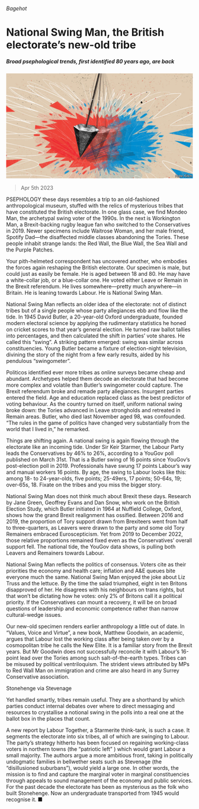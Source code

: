 ###### Bagehot

# National Swing Man, the British electorate’s new-old tribe 

##### Broad psephological trends, first identified 80 years ago, are back 

![image](images/20230408_BRD000.jpg) 

> Apr 5th 2023 

PSEPHOLOGY these days resembles a trip to an old-fashioned anthropological museum, stuffed with the relics of mysterious tribes that have constituted the British electorate. In one glass case, we find Mondeo Man, the archetypal swing voter of the 1990s. In the next is Workington Man, a Brexit-backing rugby league fan who switched to the Conservatives in 2019. Newer specimens include Waitrose Woman, and her male friend, Spotify Dad—the disaffected middle classes abandoning the Tories. These people inhabit strange lands: the Red Wall, the Blue Wall, the Sea Wall and the Purple Patches. 

Your pith-helmeted correspondent has uncovered another, who embodies the forces again reshaping the British electorate. Our specimen is male, but could just as easily be female. He is aged between 18 and 80. He may have a white-collar job, or a blue-collar one. He voted either Leave or Remain in the Brexit referendum. He lives somewhere—pretty much anywhere—in Britain. He is leaning towards Labour. He is National Swing Man. 

National Swing Man reflects an older idea of the electorate: not of distinct tribes but of a single people whose party allegiances ebb and flow like the tide. In 1945 David Butler, a 20-year-old Oxford undergraduate, founded modern electoral science by applying the rudimentary statistics he honed on cricket scores to that year’s general election. He turned raw ballot tallies into percentages, and then calculated the shift in parties’ vote shares. He called this “swing”. A striking pattern emerged: swing was similar across constituencies. Young Butler became a fixture of election-night television, divining the story of the night from a few early results, aided by his pendulous “swingometer”. 

Politicos identified ever more tribes as online surveys became cheap and abundant. Archetypes helped them decode an electorate that had become more complex and volatile than Butler’s swingometer could capture. The Brexit referendum broke and remade party allegiances. Insurgent parties entered the field. Age and education replaced class as the best predictor of voting behaviour. As the country turned on itself, uniform national swing broke down: the Tories advanced in Leave strongholds and retreated in Remain areas. Butler, who died last November aged 98, was confounded. “The rules in the game of politics have changed very substantially from the world that I lived in,” he remarked.

Things are shifting again. A national swing is again flowing through the electorate like an incoming tide. Under Sir Keir Starmer, the Labour Party leads the Conservatives by 46% to 26%, according to a YouGov poll published on March 31st. That is a Butler swing of 16 points since YouGov’s post-election poll in 2019. Professionals have swung 17 points Labour’s way and manual workers 16 points. By age, the swing to Labour looks like this: among 18- to 24-year-olds, five points; 25-49ers, 17 points; 50-64s, 19; over-65s, 18. Fixate on the tribes and you miss the bigger story. 

National Swing Man does not think much about Brexit these days. Research by Jane Green, Geoffrey Evans and Dan Snow, who work on the British Election Study, which Butler initiated in 1964 at Nuffield College, Oxford, shows how the grand Brexit realignment has ossified. Between 2016 and 2019, the proportion of Tory support drawn from Brexiteers went from half to three-quarters, as Leavers were drawn to the party and some old Tory Remainers embraced Euroscepticism. Yet from 2019 to December 2022, those relative proportions remained fixed even as the Conservatives’ overall support fell. The national tide, the YouGov data shows, is pulling both Leavers and Remainers towards Labour. 

National Swing Man reflects the politics of consensus. Voters cite as their priorities the economy and health care; inflation and A&amp;E queues bite everyone much the same. National Swing Man enjoyed the joke about Liz Truss and the lettuce. By the time the salad triumphed, eight in ten Britons disapproved of her. He disagrees with his neighbours on trans rights, but that won’t be dictating how he votes: only 2% of Britons call it a political priority. If the Conservatives can mount a recovery, it will be on broad questions of leadership and economic competence rather than narrow cultural-wedge issues.

Our new-old specimen renders earlier anthropology a little out of date. In “Values, Voice and Virtue”, a new book, Matthew Goodwin, an academic, argues that Labour lost the working class after being taken over by a cosmopolitan tribe he calls the New Elite. It is a familiar story from the Brexit years. But Mr Goodwin does not successfully reconcile it with Labour’s 16-point lead over the Tories among such salt-of-the-earth types. Tribes can be misused by political ventriloquism. The strident views attributed by MPs to Red Wall Man on immigration and crime are also heard in any Surrey Conservative association.

Stonehenge via Stevenage

Yet handled smartly, tribes remain useful. They are a shorthand by which parties conduct internal debates over where to direct messaging and resources to crystallise a notional swing in the polls into a real one at the ballot box in the places that count.

A new report by Labour Together, a Starmerite think-tank, is such a case. It segments the electorate into six tribes, all of which are swinging to Labour. The party’s strategy hitherto has been focused on regaining working-class voters in northern towns (the “patriotic left” ) which would grant Labour a small majority. The authors argue a more ambitious front, taking in politically undogmatic families in bellwether seats such as Stevenage (the “disillusioned suburbans”), would yield a large one. In other words, the mission is to find and capture the marginal voter in marginal constituencies through appeals to sound management of the economy and public services. For the past decade the electorate has been as mysterious as the folk who built Stonehenge. Now an undergraduate transported from 1945 would recognise it. ■






